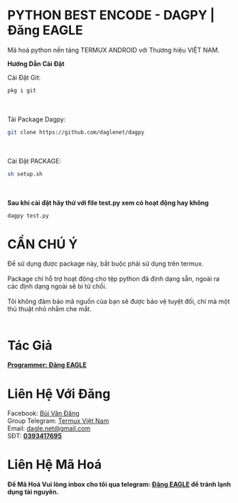 # PYTHON BEST ENCODE - DAGPY | Đăng EAGLE

Mã hoá python nền tảng TERMUX ANDROID với Thương hiệu VIỆT NAM.

**Hướng Dẫn Cài Đặt**
 
 
 
Cài Đặt Git:
```bash
pkg i git
```
</br></br>
Tải Package Dagpy:
```bash
git clone https://github.com/daglenet/dagpy
```
</br></br>
Cài Đặt PACKAGE:
```bash
sh setup.sh
```
</br></br>
**Sau khi cài đặt hãy thử với file test.py xem có hoạt động hay không** </br>
```bash
dagpy test.py
```
# CẦN CHÚ Ý

Để sử dụng được package này, bắt buộc phải sử dụng trên termux. </br></br>
Package chỉ hỗ trợ hoạt động cho tệp python đã định dạng sẵn, ngoài ra các định dạng ngoài sẽ bi từ chối. </br></br>
Tôi không đảm bảo mã nguồn của bạn sẽ được bảo vệ tuyệt đối, chỉ mà một thủ thuật nhỏ nhằm che mắt. </br></br>

# Tác Giả

[**Programmer: Đăng EAGLE**](https://t.me/dangeagle)

# Liên Hệ Với Đăng
Facebook: [Bùi Văn Đăng](https://www.facebook.com/dangeagle) </br>
Group Telegram: [Termux Việt Nam](https://t.me/termuxvietnam) </br>
Email: [dagle.net@gmail.com](mailto:dagle.net@gmail.com) </br>
SĐT: [**0393417695**](tel:0393417695) </br>

# Liên Hệ Mã Hoá

**Để Mã Hoá Vui lòng inbox cho tôi qua telegram: [Đăng EAGLE](https://t.me/dangeagle) để tránh lạnh dụng tài nguyên.**
